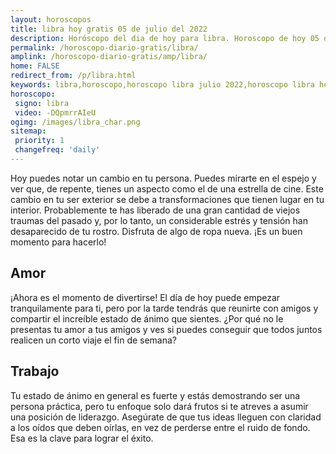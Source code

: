 ```yaml
---
layout: horoscopos
title: libra hoy gratis 05 de julio del 2022 
description: Horóscopo del dia de hoy para libra. Horoscopo de hoy 05 de julio del 2022. Las predicciones de amor, trabajo, vida personal gratis.
permalink: /horoscopo-diario-gratis/libra/
amplink: /horoscopo-diario-gratis/amp/libra/
home: FALSE
redirect_from: /p/libra.html
keywords: libra,horoscopo,horoscopo libra julio 2022,horoscopo libra hoy,tarot libra julio 2022,horoscopo libra,tarot libra hoy,horoscopo de hoy,horoscopo diario,tarot del amor,horoscopo de hoy libra,horoscopo diario del tarot, Horoscopo de hoy libra 05 de julio del 2022,horóscopo del día,signos zodiacales 2022, el horoscopo de hoy
horoscopo:
 signo: libra
 video: -DQpmrrAIeU
ogimg: /images/libra_char.png
sitemap:
 priority: 1
 changefreq: 'daily'
---
```



Hoy puedes notar un cambio en tu persona. Puedes mirarte en el espejo y ver que, de repente, tienes un aspecto como el de una estrella de cine. Este cambio en tu ser exterior se debe a transformaciones que tienen lugar en tu interior. Probablemente te has liberado de una gran cantidad de viejos traumas del pasado y, por lo tanto, un considerable estrés y tensión han desaparecido de tu rostro. Disfruta de algo de ropa nueva. ¡Es un buen momento para hacerlo!

## Amor

¡Ahora es el momento de divertirse! El día de hoy puede empezar tranquilamente para ti, pero por la tarde tendrás que reunirte con amigos y compartir el increíble estado de ánimo que sientes. ¿Por qué no le presentas tu amor a tus amigos y ves si puedes conseguir que todos juntos realicen un corto viaje el fin de semana?

## Trabajo

Tu estado de ánimo en general es fuerte y estás demostrando ser una persona práctica, pero tu enfoque solo dará frutos si te atreves a asumir una posición de liderazgo. Asegúrate de que tus ideas lleguen con claridad a los oídos que deben oírlas, en vez de perderse entre el ruido de fondo. Esa es la clave para lograr el éxito.